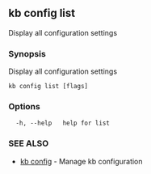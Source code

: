 ## kb config list

Display all configuration settings

### Synopsis

Display all configuration settings

```
kb config list [flags]
```

### Options

```
  -h, --help   help for list
```

### SEE ALSO

* [kb config](kb_config.md)	 - Manage kb configuration

